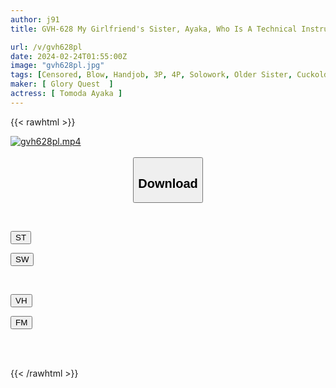 ```yaml
---
author: j91
title: GVH-628 My Girlfriend's Sister, Ayaka, Who Is A Technical Instructor For [ejaculation Course For Women], Suddenly Asked Me To Be A Male Model, And She Played With My Blindfolded Dick With Amazing Techniques, And I Failed To Ejaculate Many Times. It Happened...! Ayaka Tomoda

url: /v/gvh628pl
date: 2024-02-24T01:55:00Z
image: "gvh628pl.jpg"
tags: [Censored, Blow, Handjob, 3P, 4P, Solowork, Older Sister, Cuckold	]
maker: [ Glory Quest  ]
actress: [ Tomoda Ayaka ]
---
```



{{< rawhtml >}}

<div class="video" data-videoid="rkoGaJDRXZIbQPw">
    <a href="javascript:;">
        <img src="/v/gvh628pl/gvh628pl.jpg" width="WIDTH" height="HEIGHT" alt="gvh628pl.mp4" loading="lazy">
    </a>
</div>

<script type="text/javascript" src="https://j91.asia/asset/on-demand-st.js"></script>

<br>
  <link rel="stylesheet" href="https://j91.asia/asset/bs5.css">
  
  <center>
  <button class="btn btn-primary" type="button" data-bs-toggle="collapse" data-bs-target=".multi-collapse" aria-expanded="false" aria-controls="multiCollapseExample1 multiCollapseExample2"><h2>Download</h2></button></center>
</p>
<div class="row">
  <div class="col">
    <div class="collapse multi-collapse" id="multiCollapseExample1">
      <div class="card card-body">
	      	      <br>
<div class="buttons">  
<p><a href="https://streamtape.to/v/rkoGaJDRXZIbQPw" target="_blank"><button class="btn-hover color-3"><i class="fa fa-download"></i> ST</button></a></p>
<p><a href="https://cdnwish.com/ewuw25x0ys0m" target="_blank"><button class="btn-hover color-2"><i class="fa fa-download"></i> SW</button></a></p></div>
    </div>
  </div>
</div>
  <div class="col">
    <div class="collapse multi-collapse" id="multiCollapseExample2">
      <div class="card card-body">
	      <br>
<div class="buttons">
<p><a href="https://vidhidepro.com/f/ev37jpj6bn1q"><button class="btn-hover color-9"><i class="fa fa-download"></i> VH</button></a></p>
<p><a href="https://filemoon.sx/d/izfw0csg4kok"><button class="btn-hover color-8"><i class="fa fa-download"></i> FM</button></a></p></div>
<br><br>
      </div>
    </div>
  </div>
</div>

{{< /rawhtml >}}